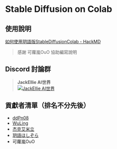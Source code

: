 # Stable Diffusion  on Colab

## 使用說明
[如何使用玥語版StableDiffusionColab - HackMD](https://hackmd.io/@carolineforever/ByG9lrAWh)
> 感謝 可蘿嵐OuO 協助編寫說明

## Discord 討論群
> **JackEllie AI世界**  
[![JackEllie AI世界](https://cdn.discordapp.com/icons/1077423770106597386/b1aeb09fb8eca5feb255e61a3862481e.webp?size=96)](https://discord.gg/TM5d89YNwA)

## 貢獻者清單（排名不分先後）
* [ddPn08](https://github.com/ddPn08)
* [WuLing](https://home.gamer.com.tw/profile/index.php?&owner=mightybeast)
* [杰克艾米立](https://youtube.com/@JackEllie)
* [玥語ほしぞら](https://misy.cat/yueyu)
* 可蘿嵐OuO
